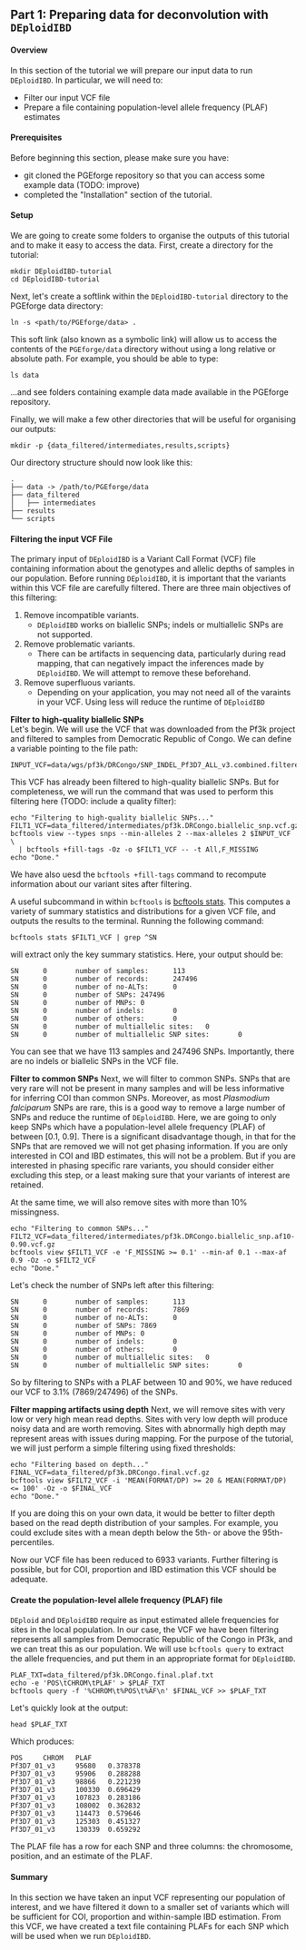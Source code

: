 ## Part 1: Preparing data for deconvolution with `DEploidIBD`
#### Overview
In this section of the tutorial we will prepare our input data to run `DEploidIBD`. In particular, we will need to:
- Filter our input VCF file
- Prepare a file containing population-level allele frequency (PLAF) estimates

#### Prerequisites
Before beginning this section, please make sure you have:
- git cloned the PGEforge repository so that you can access some example data (TODO: improve)
- completed the "Installation" section of the tutorial.

#### Setup
We are going to create some folders to organise the outputs of this tutorial and to make it easy to access the data. First, create a directory for the tutorial:

```
mkdir DEploidIBD-tutorial
cd DEploidIBD-tutorial
```

Next, let's create a softlink within the `DEploidIBD-tutorial` directory to the PGEforge data directory:

```
ln -s <path/to/PGEforge/data> .
```

This soft link (also known as a symbolic link) will allow us to access the contents of the `PGEforge/data` directory without using a long relative or absolute path. For example, you should be able to type:

```
ls data
```

...and see folders containing example data made available in the PGEforge repository.

Finally, we will make a few other directories that will be useful for organising our outputs:

```
mkdir -p {data_filtered/intermediates,results,scripts}
```

Our directory structure should now look like this:

```
.
├── data -> /path/to/PGEforge/data
├── data_filtered
│   ├── intermediates
├── results
└── scripts
```


#### Filtering the input VCF File
The primary input of `DEploidIBD` is a Variant Call Format (VCF) file containing information about the genotypes and allelic depths of samples in our population. Before running `DEploidIBD`, it is important that the variants within this VCF file are carefully filtered. There are three main objectives of this filtering:
1. Remove incompatible variants.
    - `DEploidIBD` works on biallelic SNPs; indels or multiallelic SNPs are not supported.
2. Remove problematic variants.
    - There can be artifacts in sequencing data, particularly during read mapping, that can negatively impact the inferences made by `DEploidIBD`. We will attempt to remove these beforehand.
3. Remove superfluous variants.
    - Depending on your application, you may not need all of the varaints in your VCF. Using less will reduce the runtime of `DEploidIBD`

**Filter to high-quality biallelic SNPs**    
Let's begin. We will use the VCF that was downloaded from the Pf3k project and filtered to samples from Democratic Republic of Congo. We can define a variable pointing to the file path:

```
INPUT_VCF=data/wgs/pf3k/DRCongo/SNP_INDEL_Pf3D7_ALL_v3.combined.filtered.vqslod6.biallelic_snp.DRCongo.vcf.gz
```

This VCF has already been filtered to high-quality biallelic SNPs. But for completeness, we will run the command that was used to perform this filtering here (TODO: include a quality filter):

```
echo "Filtering to high-quality biallelic SNPs..."
FILT1_VCF=data_filtered/intermediates/pf3k.DRCongo.biallelic_snp.vcf.gz
bcftools view --types snps --min-alleles 2 --max-alleles 2 $INPUT_VCF \
  | bcftools +fill-tags -Oz -o $FILT1_VCF -- -t All,F_MISSING
echo "Done."
```
We have also uesd the `bcftools +fill-tags` command to recompute information about our variant sites after filtering. 

A useful subcommand in within `bcftools` is [bcftools stats](https://samtools.github.io/bcftools/bcftools.html#stats). This computes a variety of summary statistics and distributions for a given VCF file, and outputs the results to the terminal. Running the following command:

```
bcftools stats $FILT1_VCF | grep ^SN
```

will extract only the key summary statistics. Here, your output should be:

```
SN      0       number of samples:      113
SN      0       number of records:      247496
SN      0       number of no-ALTs:      0
SN      0       number of SNPs: 247496
SN      0       number of MNPs: 0
SN      0       number of indels:       0
SN      0       number of others:       0
SN      0       number of multiallelic sites:   0
SN      0       number of multiallelic SNP sites:       0
```

You can see that we have 113 samples and 247496 SNPs. Importantly, there are no indels or biallelic SNPs in the VCF file.

**Filter to common SNPs**
Next, we will filter to common SNPs. SNPs that are very rare will not be present in many samples and will be less informative for inferring COI than common SNPs. Moreover, as most *Plasmodium falciparum* SNPs are rare, this is a good way to remove a large number of SNPs and reduce the runtime of `DEploidIBD`. Here, we are going to only keep SNPs which have a population-level allele frequency (PLAF) of between [0.1, 0.9]. There is a significant disadvantage though, in that for the SNPs that are removed we will not get phasing information. If you are only interested in COI and IBD estimates, this will not be a problem. But if you are interested in phasing specific rare variants, you should consider either excluding this step, or a least making sure that your variants of interest are retained.

At the same time, we will also remove sites with more than 10% missingness.

```
echo "Filtering to common SNPs..."
FILT2_VCF=data_filtered/intermediates/pf3k.DRCongo.biallelic_snp.af10-0.90.vcf.gz
bcftools view $FILT1_VCF -e 'F_MISSING >= 0.1' --min-af 0.1 --max-af 0.9 -Oz -o $FILT2_VCF
echo "Done."
```

Let's check the number of SNPs left after this filtering:

```
SN      0       number of samples:      113
SN      0       number of records:      7869
SN      0       number of no-ALTs:      0
SN      0       number of SNPs: 7869
SN      0       number of MNPs: 0
SN      0       number of indels:       0
SN      0       number of others:       0
SN      0       number of multiallelic sites:   0
SN      0       number of multiallelic SNP sites:       0
```

So by filtering to SNPs with a PLAF between 10 and 90%, we have reduced our VCF to 3.1% (7869/247496) of the SNPs.


**Filter mapping artifacts using depth**
Next, we will remove sites with very low or very high mean read depths. Sites with very low depth will produce noisy data and are worth removing. Sites with abnormally high depth may represent areas with issues during mapping. For the purpose of the tutorial, we will just perform a simple filtering using fixed thresholds:

```
echo "Filtering based on depth..."
FINAL_VCF=data_filtered/pf3k.DRCongo.final.vcf.gz
bcftools view $FILT2_VCF -i 'MEAN(FORMAT/DP) >= 20 & MEAN(FORMAT/DP) <= 100' -Oz -o $FINAL_VCF
echo "Done."
```

If you are doing this on your own data, it would be better to filter depth based on the read depth distribution of your samples. For example, you could exclude sites with a mean depth below the 5th- or above the 95th-percentiles.

Now our VCF file has been reduced to 6933 variants. Further filtering is possible, but for COI, proportion and IBD estimation this VCF should be adequate.

#### Create the population-level allele frequency (PLAF) file
`DEploid` and `DEploidIBD` require as input estimated allele frequencies for sites in the local population. In our case, the VCF we have been filtering represents all samples from Democratic Republic of the Congo in Pf3k, and we can treat this as our population. We will use `bcftools query` to extract the allele frequencies, and put them in an appropriate format for `DEploidIBD`.

```
PLAF_TXT=data_filtered/pf3k.DRCongo.final.plaf.txt
echo -e 'POS\tCHROM\tPLAF' > $PLAF_TXT 
bcftools query -f '%CHROM\t%POS\t%AF\n' $FINAL_VCF >> $PLAF_TXT
```

Let's quickly look at the output:

```
head $PLAF_TXT
```

Which produces:

```
POS     CHROM   PLAF
Pf3D7_01_v3     95680   0.378378
Pf3D7_01_v3     95906   0.288288
Pf3D7_01_v3     98866   0.221239
Pf3D7_01_v3     100330  0.696429
Pf3D7_01_v3     107823  0.283186
Pf3D7_01_v3     108002  0.362832
Pf3D7_01_v3     114473  0.579646
Pf3D7_01_v3     125303  0.451327
Pf3D7_01_v3     130339  0.659292
```

The PLAF file has a row for each SNP and three columns: the chromosome, position, and an estimate of the PLAF.

#### Summary
In this section we have taken an input VCF representing our population of interest, and we have filtered it down to a smaller set of variants which will be sufficient for COI, proportion and within-sample IBD estimation. From this VCF, we have created a text file containing PLAFs for each SNP which will be used when we run `DEploidIBD`. 

